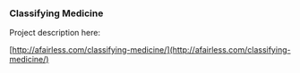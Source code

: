 
### Classifying Medicine

Project description here:

[http://afairless.com/classifying-medicine/](http://afairless.com/classifying-medicine/)

